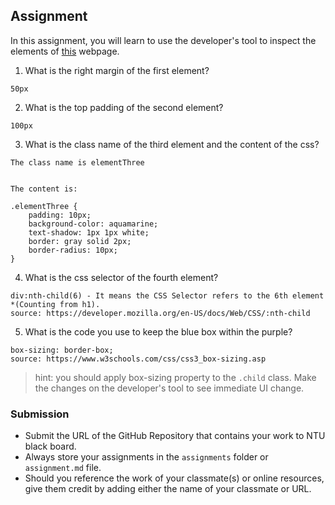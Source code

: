 ## Assignment

In this assignment, you will learn to use the developer's tool to inspect the elements of [this](https://nznznh.csb.app/) webpage.

1. What is the right margin of the first element? 

```
50px
```

2. What is the top padding of the second element?

```
100px
```

3. What is the class name of the third element and the content of the css?

```
The class name is elementThree


The content is:

.elementThree {
    padding: 10px;
    background-color: aquamarine;
    text-shadow: 1px 1px white;
    border: gray solid 2px;
    border-radius: 10px;
}
```

4. What is the css selector of the fourth element?

```
div:nth-child(6) - It means the CSS Selector refers to the 6th element *(Counting from h1).
source: https://developer.mozilla.org/en-US/docs/Web/CSS/:nth-child
```


5. What is the code you use to keep the blue box within the purple?

```
box-sizing: border-box;
source: https://www.w3schools.com/css/css3_box-sizing.asp
```

> hint: you should apply box-sizing property to the `.child` class. Make the changes on the developer's tool to see immediate UI change.



### Submission 

- Submit the URL of the GitHub Repository that contains your work to NTU black board.
- Always store your assignments in the `assignments` folder or `assignment.md` file.
- Should you reference the work of your classmate(s) or online resources, give them credit by adding either the name of your classmate or URL. 